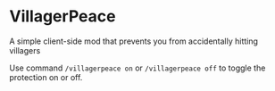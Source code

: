 # VillagerPeace
A simple client-side mod that prevents you from accidentally hitting villagers

Use command `/villagerpeace on` or `/villagerpeace off` to toggle the protection on or off.
